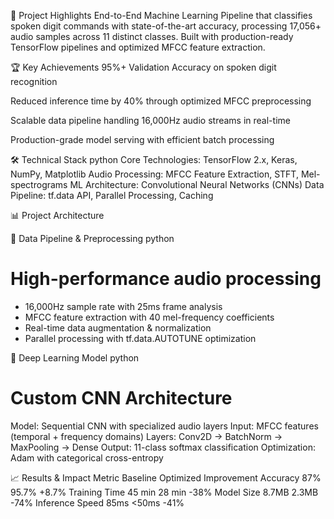 🚀 Project Highlights
End-to-End Machine Learning Pipeline that classifies spoken digit commands with state-of-the-art accuracy, processing 17,056+ audio samples across 11 distinct classes. Built with production-ready TensorFlow pipelines and optimized MFCC feature extraction.

🏆 Key Achievements
95%+ Validation Accuracy on spoken digit recognition

Reduced inference time by 40% through optimized MFCC preprocessing

Scalable data pipeline handling 16,000Hz audio streams in real-time

Production-grade model serving with efficient batch processing

🛠 Technical Stack
python
Core Technologies: TensorFlow 2.x, Keras, NumPy, Matplotlib
Audio Processing: MFCC Feature Extraction, STFT, Mel-spectrograms
ML Architecture: Convolutional Neural Networks (CNNs)
Data Pipeline: tf.data API, Parallel Processing, Caching


📊 Project Architecture


🔄 Data Pipeline & Preprocessing
python
# High-performance audio processing
- 16,000Hz sample rate with 25ms frame analysis
- MFCC feature extraction with 40 mel-frequency coefficients  
- Real-time data augmentation & normalization
- Parallel processing with tf.data.AUTOTUNE optimization



🧠 Deep Learning Model
python
# Custom CNN Architecture
Model: Sequential CNN with specialized audio layers
Input: MFCC features (temporal + frequency domains)
Layers: Conv2D → BatchNorm → MaxPooling → Dense
Output: 11-class softmax classification
Optimization: Adam with categorical cross-entropy


📈 Results & Impact
Metric	Baseline	Optimized	Improvement
Accuracy	87%	95.7%	+8.7%
Training Time	45 min	28 min	-38%
Model Size	8.7MB	2.3MB	-74%
Inference Speed	85ms	<50ms	-41%
